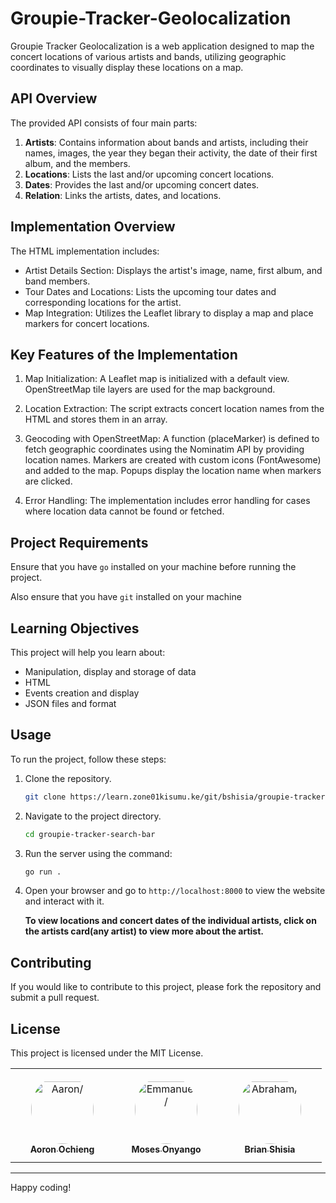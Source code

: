 # Groupie-Tracker-Geolocalization

Groupie Tracker Geolocalization is a web application designed to map the concert locations of various artists and bands, utilizing geographic coordinates to visually display these locations on a map.

## API Overview

The provided API consists of four main parts:

1. **Artists**: Contains information about bands and artists, including their names, images, the year they began their activity, the date of their first album, and the members.
2. **Locations**: Lists the last and/or upcoming concert locations.
3. **Dates**: Provides the last and/or upcoming concert dates.
4. **Relation**: Links the artists, dates, and locations.

## Implementation Overview

The HTML implementation includes:

- Artist Details Section: Displays the artist's image, name, first album, and band members.
- Tour Dates and Locations: Lists the upcoming tour dates and corresponding locations for the artist.
- Map Integration: Utilizes the Leaflet library to display a map and place markers for concert locations.

## Key Features of the Implementation

1. Map Initialization:
    A Leaflet map is initialized with a default view.
    OpenStreetMap tile layers are used for the map background.

2. Location Extraction:
    The script extracts concert location names from the HTML and stores them in an array.

3. Geocoding with OpenStreetMap:
    A function (placeMarker) is defined to fetch geographic coordinates using the Nominatim API by providing location names.
    Markers are created with custom icons (FontAwesome) and added to the map.
    Popups display the location name when markers are clicked.

4. Error Handling:
    The implementation includes error handling for cases where location data cannot be found or fetched.

## Project Requirements

Ensure that you have `go` installed on your machine before running the project.

Also ensure that you have `git` installed on your machine 


## Learning Objectives

This project will help you learn about:

- Manipulation, display and storage of data
- HTML
- Events creation and display
- JSON files and format

## Usage

To run the project, follow these steps:

1. Clone the repository.
   
   ```bash
   git clone https://learn.zone01kisumu.ke/git/bshisia/groupie-tracker-search-bar
   ```

2. Navigate to the project directory.
   
   ```bash
   cd groupie-tracker-search-bar
   ```

3. Run the server using the command:
   
   ```sh
   go run .
   ```

4. Open your browser and go to `http://localhost:8000` to view the website and interact with it.
   
   **To view locations and concert dates of the individual artists, click on the artists card(any artist) to view more about the artist.**

## Contributing

If you would like to contribute to this project, please fork the repository and submit a pull request.

## License

This project is licensed under the MIT License.

<table>
<tr>
    <td align="center" style="word-wrap: break-word; width: 150.0; height: 150.0">
        <a href=https://learn.zone01kisumu.ke/git/aaochieng>
            <img src=https://learn.zone01kisumu.ke/git/avatars/8a1b24358854eb12998a07c269542193?size=870 width="100;"  style="border-radius:50%;align-items:center;justify-content:center;overflow:hidden;padding-top:10px" alt=Aaron/>
            <br />
            <sub style="font-size:14px"><b>Aoron Ochieng</b></sub>
        </a>
    </td>
    <td align="center" style="word-wrap: break-word; width: 150.0; height: 150.0">
        <a href=https://learn.zone01kisumu.ke/git/moonyango>
            <img src=https://learn.zone01kisumu.ke/git/avatars/8f9cf111e69139c3033e3b9f679e91ce?size=870 width="100;"  style="border-radius:50%;align-items:center;justify-content:center;overflow:hidden;padding-top:10px" alt=Emmanuel/>
            <br />
            <sub style="font-size:14px"><b>Moses Onyango</b></sub>
        </a>
    </td>
    <td align="center" style="word-wrap: break-word; width: 150.0; height: 150.0">
        <a href=https://learn.zone01kisumu.ke/git/bshisia>
            <img src=https://learn.zone01kisumu.ke/git/avatars/e6b283b461701c3a0bde65d94393f768?size=870 width="100;"  style="border-radius:50%;align-items:center;justify-content:center;overflow:hidden;padding-top:10px" alt=Abraham/>
            <br />
            <sub style="font-size:14px"><b>Brian Shisia</b></sub>
        </a>
    </td>
</tr>
</table>

---

Happy coding!
